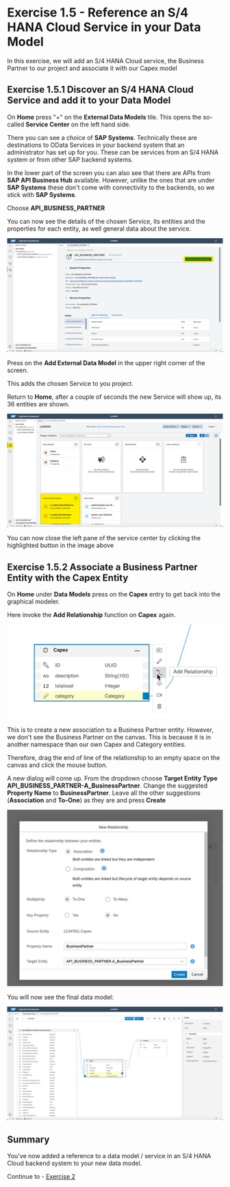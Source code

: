 # Exercise 1.5 - Reference an S/4 HANA Cloud Service in your Data Model

In this exercise, we will add an S/4 HANA Cloud service, the Business Partner to our project and associate it with our Capex model

## Exercise 1.5.1 Discover an S/4 HANA Cloud Service and add it to your Data Model

On **Home** press "+" on the **External Data Models** tile. This opens the so-called **Service Center** on the left hand side.

There you can see a choice of **SAP Systems**. Technically these are destinations to OData Services in your backend system that an administrator has set up for you. These can be services from an S/4 HANA system or from other SAP backend systems.

In the lower part of the screen you can also see that there are APIs from **SAP API Business Hub** available. However, unlike the ones that are under **SAP Systems** these don't come with connectivity to the backends, so we stick with **SAP Systems**.

Choose **API_BUSINESS_PARTNER**

You can now see the details of the chosen Service, its entities and the properties for each entity, as well general data about the service.

![](/exercises/ex1.5/images/LCAP_151.png)

Press on the **Add External Data Model** in the upper right corner of the screen.

This adds the chosen Service to you project.

Return to **Home**, after a couple of seconds the new Service will show up, its 36 entities are shown.

![](/exercises/ex1.5/images/LCAP_152.png)

You can now close the left pane of the service center by clicking the highlighted button in the image above

## Exercise 1.5.2 Associate a Business Partner Entity with the Capex Entity

On **Home** under **Data Models** press on the **Capex** entry to get back into the graphical modeler.

Here invoke the **Add Relationship** function on **Capex** again.

![](/exercises/ex1.5/images/LCAP_153.png)

This is to create a new association to a Business Partner entity. However, we don't see the Business Partner on the canvas. This is because it is in another namespace than our own Capex and Category entities.

Therefore, drag the end of line of the relationship to an empty space on the canvas and click the mouse button.

A new dialog will come up. From the dropdown choose **Target Entity Type** **API_BUSINESS_PARTNER-A_BusinessPartner**. Change the suggested **Property Name** to **BusinessPartner**. Leave all the other suggestions (**Association** and **To-One**) as they are and press **Create**

![](/exercises/ex1.5/images/LCAP_154.png)

You will now see the final data model:

![](/exercises/ex1.5/images/LCAP_155.png)


## Summary

You've now added a reference to a data model / service in an S/4 HANA Cloud backend system to your new data model.

Continue to - [Exercise 2](../ex2/README.md)
